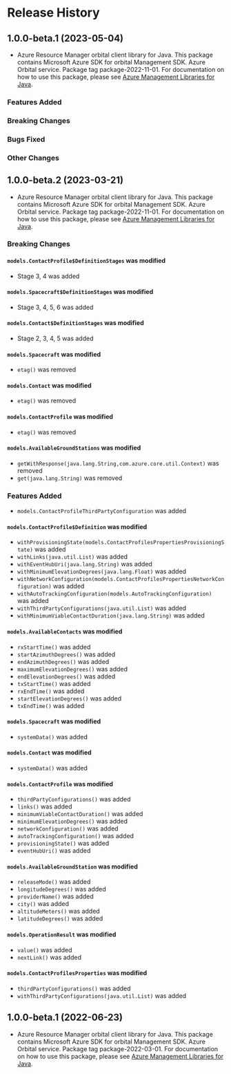 # Release History

## 1.0.0-beta.1 (2023-05-04)

- Azure Resource Manager orbital client library for Java. This package contains Microsoft Azure SDK for orbital Management SDK. Azure Orbital service. Package tag package-2022-11-01. For documentation on how to use this package, please see [Azure Management Libraries for Java](https://aka.ms/azsdk/java/mgmt).

### Features Added

### Breaking Changes

### Bugs Fixed

### Other Changes

## 1.0.0-beta.2 (2023-03-21)

- Azure Resource Manager orbital client library for Java. This package contains Microsoft Azure SDK for orbital Management SDK. Azure Orbital service. Package tag package-2022-11-01. For documentation on how to use this package, please see [Azure Management Libraries for Java](https://aka.ms/azsdk/java/mgmt).

### Breaking Changes

#### `models.ContactProfile$DefinitionStages` was modified

* Stage 3, 4 was added

#### `models.Spacecraft$DefinitionStages` was modified

* Stage 3, 4, 5, 6 was added

#### `models.Contact$DefinitionStages` was modified

* Stage 2, 3, 4, 5 was added

#### `models.Spacecraft` was modified

* `etag()` was removed

#### `models.Contact` was modified

* `etag()` was removed

#### `models.ContactProfile` was modified

* `etag()` was removed

#### `models.AvailableGroundStations` was modified

* `getWithResponse(java.lang.String,com.azure.core.util.Context)` was removed
* `get(java.lang.String)` was removed

### Features Added

* `models.ContactProfileThirdPartyConfiguration` was added

#### `models.ContactProfile$Definition` was modified

* `withProvisioningState(models.ContactProfilesPropertiesProvisioningState)` was added
* `withLinks(java.util.List)` was added
* `withEventHubUri(java.lang.String)` was added
* `withMinimumElevationDegrees(java.lang.Float)` was added
* `withNetworkConfiguration(models.ContactProfilesPropertiesNetworkConfiguration)` was added
* `withAutoTrackingConfiguration(models.AutoTrackingConfiguration)` was added
* `withThirdPartyConfigurations(java.util.List)` was added
* `withMinimumViableContactDuration(java.lang.String)` was added

#### `models.AvailableContacts` was modified

* `rxStartTime()` was added
* `startAzimuthDegrees()` was added
* `endAzimuthDegrees()` was added
* `maximumElevationDegrees()` was added
* `endElevationDegrees()` was added
* `txStartTime()` was added
* `rxEndTime()` was added
* `startElevationDegrees()` was added
* `txEndTime()` was added

#### `models.Spacecraft` was modified

* `systemData()` was added

#### `models.Contact` was modified

* `systemData()` was added

#### `models.ContactProfile` was modified

* `thirdPartyConfigurations()` was added
* `links()` was added
* `minimumViableContactDuration()` was added
* `minimumElevationDegrees()` was added
* `networkConfiguration()` was added
* `autoTrackingConfiguration()` was added
* `provisioningState()` was added
* `eventHubUri()` was added

#### `models.AvailableGroundStation` was modified

* `releaseMode()` was added
* `longitudeDegrees()` was added
* `providerName()` was added
* `city()` was added
* `altitudeMeters()` was added
* `latitudeDegrees()` was added

#### `models.OperationResult` was modified

* `value()` was added
* `nextLink()` was added

#### `models.ContactProfilesProperties` was modified

* `thirdPartyConfigurations()` was added
* `withThirdPartyConfigurations(java.util.List)` was added

## 1.0.0-beta.1 (2022-06-23)

- Azure Resource Manager orbital client library for Java. This package contains Microsoft Azure SDK for orbital Management SDK. Azure Orbital service. Package tag package-2022-03-01. For documentation on how to use this package, please see [Azure Management Libraries for Java](https://aka.ms/azsdk/java/mgmt).
